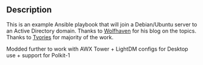 ## Description
This is an example Ansible playbook that will join a Debian/Ubuntu server to an Active Directory domain.   Thanks to [Wolfhaven](http://www.wolffhaven45.com/blog/linux/join_ubuntu_workstation_windows_domain/) for his blog on the topics. Thanks to  [Tvories](https://github.com/tvories) for majority of the work.

Modded further to work with AWX Tower + LightDM configs for Desktop use + support for Polkit-1
